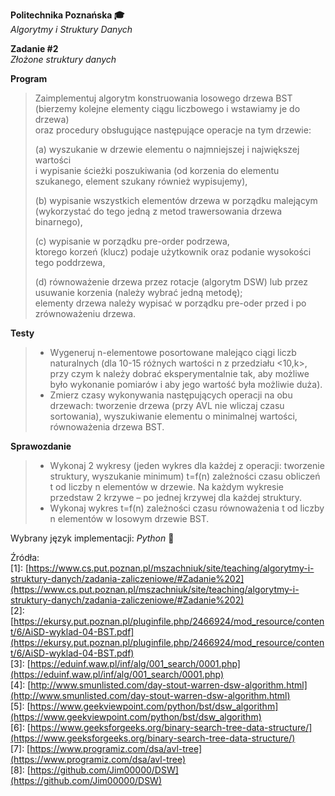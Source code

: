 **Politechnika Poznańska 🎓** \
*Algorytmy i Struktury Danych*

**Zadanie #2** \
*Złożone struktury danych*

**Program**
> Zaimplementuj algorytm konstruowania losowego drzewa BST \
> (bierzemy kolejne elementy ciągu liczbowego i wstawiamy je do drzewa) \
> oraz procedury obsługujące następujące operacje na tym drzewie:
> 
> (a) wyszukanie w drzewie elementu o najmniejszej i największej wartości \
> i wypisanie ścieżki poszukiwania (od korzenia do elementu szukanego, element szukany również wypisujemy),
> 
> (b) wypisanie wszystkich elementów drzewa w porządku malejącym \
> (wykorzystać do tego jedną z metod trawersowania drzewa binarnego),
> 
> (c) wypisanie w porządku pre-order podrzewa, \
> ktorego korzeń (klucz) podaje użytkownik oraz podanie wysokości tego poddrzewa,
> 
> (d) równoważenie drzewa przez rotacje (algorytm DSW) lub przez usuwanie korzenia (należy wybrać jedną metodę); \
> elementy drzewa należy wypisać w porządku pre-oder przed i po zrównoważeniu drzewa.

**Testy**
> - Wygeneruj n-elementowe posortowane malejąco ciągi liczb naturalnych (dla 10-15 różnych wartości n z przedziału <10,k>, przy czym k należy dobrać eksperymentalnie tak, aby możliwe było wykonanie pomiarów i aby jego wartość była możliwie duża).
> - Zmierz czasy wykonywania następujących operacji na obu drzewach: tworzenie drzewa (przy AVL nie wliczaj czasu sortowania), wyszukiwanie elementu o minimalnej wartości, równoważenia drzewa BST.

**Sprawozdanie**
> - Wykonaj 2 wykresy (jeden wykres dla każdej z operacji: tworzenie struktury, wyszukanie minimum) t=f(n) zależności czasu obliczeń t od liczby n elementów w drzewie. Na każdym wykresie przedstaw 2 krzywe – po jednej krzywej dla każdej struktury.
> - Wykonaj wykres t=f(n) zależności czasu równoważenia t od liczby n elementów w losowym drzewie BST.

Wybrany język implementacji: *Python* 🐍

Źródła: \
[1]: [https://www.cs.put.poznan.pl/mszachniuk/site/teaching/algorytmy-i-struktury-danych/zadania-zaliczeniowe/#Zadanie%202](https://www.cs.put.poznan.pl/mszachniuk/site/teaching/algorytmy-i-struktury-danych/zadania-zaliczeniowe/#Zadanie%202) \
[2]: [https://ekursy.put.poznan.pl/pluginfile.php/2466924/mod_resource/content/6/AiSD-wyklad-04-BST.pdf](https://ekursy.put.poznan.pl/pluginfile.php/2466924/mod_resource/content/6/AiSD-wyklad-04-BST.pdf) \
[3]: [https://eduinf.waw.pl/inf/alg/001_search/0001.php](https://eduinf.waw.pl/inf/alg/001_search/0001.php) \
[4]: [http://www.smunlisted.com/day-stout-warren-dsw-algorithm.html](http://www.smunlisted.com/day-stout-warren-dsw-algorithm.html) \
[5]: [https://www.geekviewpoint.com/python/bst/dsw_algorithm](https://www.geekviewpoint.com/python/bst/dsw_algorithm) \
[6]: [https://www.geeksforgeeks.org/binary-search-tree-data-structure/](https://www.geeksforgeeks.org/binary-search-tree-data-structure/) \
[7]: [https://www.programiz.com/dsa/avl-tree](https://www.programiz.com/dsa/avl-tree) \
[8]: [https://github.com/Jim00000/DSW](https://github.com/Jim00000/DSW)
